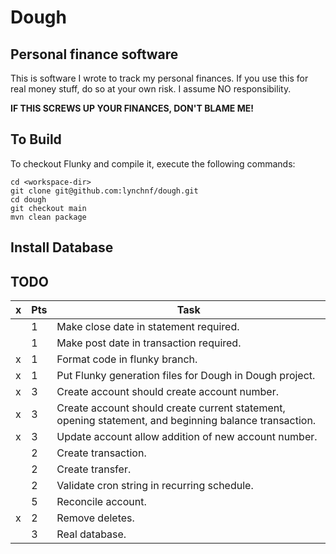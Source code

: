 # Dough

## Personal finance software

This is software I wrote to track my personal finances. If you use this for real money stuff, do so at your own risk. I
assume NO responsibility.

**IF THIS SCREWS UP YOUR FINANCES, DON'T BLAME ME!**   

## To Build

To checkout Flunky and compile it, execute the following commands:

    cd <workspace-dir>
    git clone git@github.com:lynchnf/dough.git
    cd dough
    git checkout main
    mvn clean package
    
## Install Database

## TODO

|  x  | Pts | Task
| --- | --- | ---
|     |  1  | Make close date in statement required.
|     |  1  | Make post date in transaction required.
|  x  |  1  | Format code in flunky branch.
|  x  |  1  | Put Flunky generation files for Dough in Dough project.
|  x  |  3  | Create account should create account number.
|  x  |  3  | Create account should create current statement, opening statement, and beginning balance transaction.
|  x  |  3  | Update account allow addition of new account number.
|     |  2  | Create transaction.
|     |  2  | Create transfer.
|     |  2  | Validate cron string in recurring schedule.
|     |  5  | Reconcile account.
|  x  |  2  | Remove deletes.
|     |  3  | Real database.


